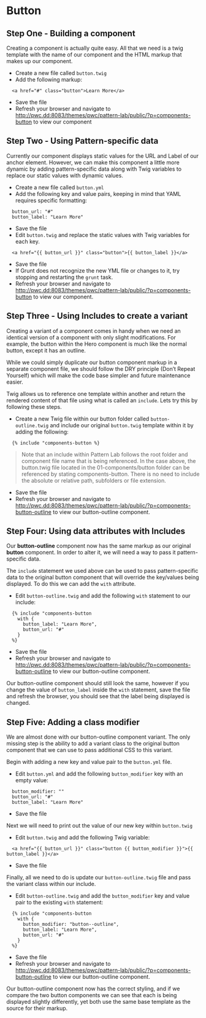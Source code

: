 # Button

## Step One - Building a component
Creating a component is actually quite easy.  All that we need is a twig template with the name of our component and the HTML markup that makes up our component.

- Create a new file called `button.twig`
- Add the following markup:

```
  <a href="#" class="button">Learn More</a>
```

- Save the file
- Refresh your browser and navigate to http://pwc.dd:8083/themes/pwc/pattern-lab/public/?p=components-button to view our component

## Step Two - Using Pattern-specific data
Currently our component displays static values for the URL and Label of our anchor element. However, we can make this component a little more dynamic by adding pattern-specific data along with Twig variables to replace our static values with dynamic values.

- Create a new file called `button.yml`
- Add the following key and value pairs, keeping in mind that YAML requires specific formatting:

```
  button_url: "#"
  button_label: "Learn More"
```

- Save the file
- Edit `button.twig` and replace the static values with Twig variables for each key.

```
  <a href="{{ button_url }}" class="button">{{ button_label }}</a>
```

- Save the file
- If Grunt does not recognize the new YML file or changes to it, try stopping and restarting the `grunt` task.
- Refresh your browser and navigate to http://pwc.dd:8083/themes/pwc/pattern-lab/public/?p=components-button to view our component.

## Step Three - Using Includes to create a variant
Creating a variant of a component comes in handy when we need an identical version of a component with only slight modifications.  For example, the button within the Hero component is much like the normal button, except it has an outline.

While we could simply duplicate our button component markup in a separate component file,  we should follow the DRY principle (Don’t Repeat Yourself) which will make the code base simpler and future maintenance easier.

Twig allows us to reference one template within another and return the rendered content of that file using what is called an `include`.  Lets try this by following these steps.

- Create a new Twig file within our button folder called `button-outline.twig` and include our original `button.twig` template within it by adding the following:

```
  {% include "components-button %}
```

> Note that an include within Pattern Lab follows the root folder and component file name that is being referenced.  In the case above, the button.twig file located in the 01-components/button folder can be referenced by stating components-button.  There is no need to include the absolute or relative path, subfolders or file extension.

- Save the file
- Refresh your browser and navigate to http://pwc.dd:8083/themes/pwc/pattern-lab/public/?p=components-button-outline to view our button-outline component.

## Step Four: Using data attributes with Includes
Our **button-outline** component now has the same markup as our original **button** component.  In order to alter it, we will need a way to pass it pattern-specific data.

The `include` statement we used above can be used to pass pattern-specific data to the original button component that will override the key/values being displayed.  To do this we can add the  `with` attribute.

- Edit `button-outline.twig` and add the following `with` statement to our include:

```
  {% include "components-button
    with {
      button_label: "Learn More",
      button_url: "#"
    }
  %}
```

- Save the file
- Refresh your browser and navigate to http://pwc.dd:8083/themes/pwc/pattern-lab/public/?p=components-button-outline to view our button-outline component.

Our button-outline component should still look the same, however if you change the value of  `button_label` inside the `with`  statement, save the file and refresh the browser, you should see that the label being displayed is changed.

## Step Five: Adding a class modifier
We are almost done with our button-outline component variant.  The only missing step is the ability to add a variant class to the original button component that we can use to pass additional CSS to this variant.

Begin with adding a new key and value pair to the `button.yml` file.

- Edit `button.yml` and add the following `button_modifier` key with an empty value:

```
  button_modifier: ""
  button_url: "#"
  button_label: "Learn More"
```

- Save the file

Next we will need to print out the value of our new key within `button.twig`

- Edit `button.twig` and add the following Twig variable:

```
  <a href="{{ button_url }}" class="button {{ button_modifier }}">{{ button_label }}</a>
```

- Save the file

Finally, all we need to do is update our `button-outline.twig` file and pass the variant class within our include.

- Edit `button-outline.twig` and add the `button_modifier` key and value pair to the existing `with` statement:

```
  {% include "components-button
    with {
      button_modifier: "button--outline",
      button_label: "Learn More",
      button_url: "#"
    }
  %}
```

- Save the file
- Refresh your browser and navigate to http://pwc.dd:8083/themes/pwc/pattern-lab/public/?p=components-button-outline to view our button-outline component.

Our button-outline component now has the correct styling, and if we compare the two button components we can see that each is being displayed slightly differently, yet both use the same base template as the source for their markup.

